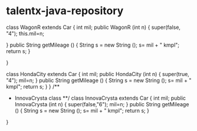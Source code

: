 # talentx-java-repository

class WagonR extends Car
{
int mil;
public WagonR (int n)
{
super(false, "4");
this.mil=n;

}
public String getMileage ()
{
String s = new String ();
s= mil + " kmpl";
return s;
}

}

class HondaCity extends Car
{
int mil;
public HondaCity (int n)
{
super(true, "4");
mil=n;
}
public String getMileage ()
{
String s = new String ();
s= mil + " kmpl";
return s;
}
}
/**
* InnovaCrysta class
**/
class InnovaCrysta extends Car
{
int mil;
public InnovaCrysta (int n)
{
super(false,"6");
mil=n;
}
public String getMileage ()
{
String s = new String ();
s= mil + " kmpl";
return s;
}

}
